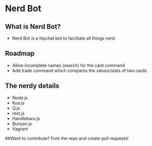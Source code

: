Nerd Bot
=======

## What is Nerd Bot?
- Nerd Bot is a hipchat bot to facilitate all things nerd.

## Roadmap
- Allow incomplete names (search) for the card command
- Add trade command which compares the values/stats of two cards

## The nerdy details
- Node.js
- Koa.js
- Q.js
- rest.js
- Handlebars.js
- Bunyan.js
- Vagrant

##Want to contribute?
Fork the repo and create pull requests!

